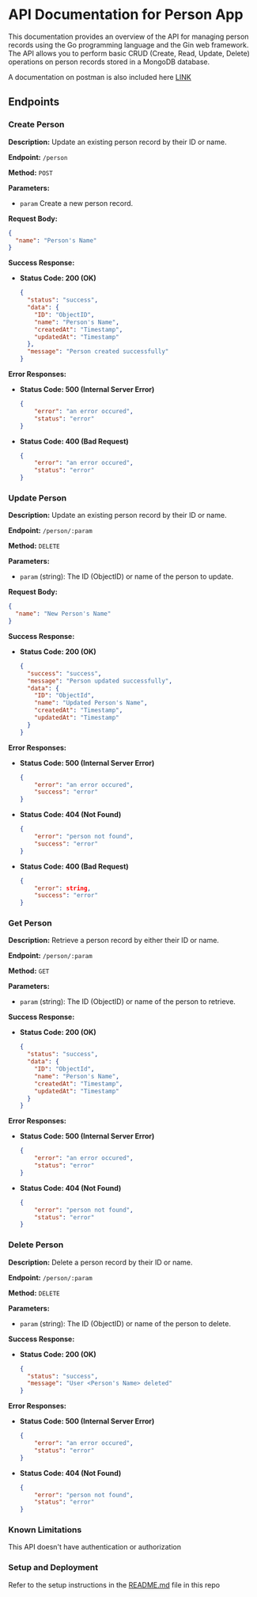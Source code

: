 # API Documentation for Person App

This documentation provides an overview of the API for managing person records using the Go programming language and the Gin web framework. The API allows you to perform basic CRUD (Create, Read, Update, Delete) operations on person records stored in a MongoDB database.

A documentation on postman is also included here [LINK](https://documenter.getpostman.com/view/20087483/2s9YC7RWQg) 

## Endpoints


### Create Person
**Description:** Update an existing person record by their ID or name.

**Endpoint:** `/person`

**Method:** `POST`

**Parameters:**
- `param` Create a new person record.

**Request Body:**
  ```json
  {
    "name": "Person's Name"
  }
  ```
**Success Response:**
  - **Status Code: 200 (OK)**
    ```json
    {
      "status": "success",
      "data": {
        "ID": "ObjectID",
        "name": "Person's Name",
        "createdAt": "Timestamp",
        "updatedAt": "Timestamp"
      },
      "message": "Person created successfully"
    }
    ```
**Error Responses:**
  - **Status Code: 500 (Internal Server Error)**
    ```json
    {
        "error": "an error occured",
        "status": "error"
    }
    ```
  - **Status Code: 400 (Bad Request)**
    ```json
    {
        "error": "an error occured",
        "status": "error"
    }
    ```

    

### Update Person
**Description:** Update an existing person record by their ID or name.

**Endpoint:** `/person/:param`

**Method:** `DELETE`

**Parameters:**
- `param` (string): The ID (ObjectID) or name of the person to update.

**Request Body:**
  ```json
  {
    "name": "New Person's Name"
  }
  ```
**Success Response:**
  - **Status Code: 200 (OK)**
    ```json
    {
      "success": "success",
      "message": "Person updated successfully",
      "data": {
        "ID": "ObjectId",
        "name": "Updated Person's Name",
        "createdAt": "Timestamp",
        "updatedAt": "Timestamp"
      }
    }
    ```
**Error Responses:**
  - **Status Code: 500 (Internal Server Error)**
    ```json
    {
        "error": "an error occured",
        "success": "error"
    }
    ```
  - **Status Code: 404 (Not Found)**
    ```json
    {
        "error": "person not found",
        "success": "error"
    }
    ```
  - **Status Code: 400 (Bad Request)**
    ```json
    {
        "error": string,
        "success": "error"
    }
    ```


### Get Person
**Description:** Retrieve a person record by either their ID or name.

**Endpoint:** `/person/:param`

**Method:** `GET`

**Parameters:**
- `param` (string): The ID (ObjectID) or name of the person to retrieve.

**Success Response:**
  - **Status Code: 200 (OK)**
    ```json
    {
      "status": "success",
      "data": {
        "ID": "ObjectId",
        "name": "Person's Name",
        "createdAt": "Timestamp",
        "updatedAt": "Timestamp"
      }
    }
    ```
**Error Responses:**
  - **Status Code: 500 (Internal Server Error)**
    ```json
    {
        "error": "an error occured",
        "status": "error"
    }
    ```
  - **Status Code: 404 (Not Found)**
    ```json
    {
        "error": "person not found",
        "status": "error"
    }
    ```



### Delete Person
**Description:** Delete a person record by their ID or name.

**Endpoint:** `/person/:param`

**Method:** `DELETE`

**Parameters:**
- `param` (string): The ID (ObjectID) or name of the person to delete.

**Success Response:**
  - **Status Code: 200 (OK)**
    ```json
    {
      "status": "success",
      "message": "User <Person's Name> deleted"
    }
    ```
**Error Responses:**
  - **Status Code: 500 (Internal Server Error)**
    ```json
    {
        "error": "an error occured",
        "status": "error"
    }
    ```
  - **Status Code: 404 (Not Found)**
    ```json
    {
        "error": "person not found",
        "status": "error"
    }
    ```

### Known Limitations
This API doesn't have authentication or authorization

### Setup and Deployment
Refer to the setup instructions in the [README.md](https://github.com/Hussein-miracle/hng-go-task-2/edit/master/README.md) file in this repo
